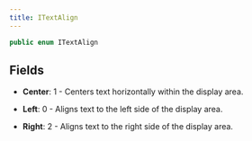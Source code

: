 ```yaml
---
title: ITextAlign
---
```


```csharp
public enum ITextAlign
```

## Fields

- **Center**: 1 - Centers text horizontally within the display area.


- **Left**: 0 - Aligns text to the left side of the display area.


- **Right**: 2 - Aligns text to the right side of the display area.




